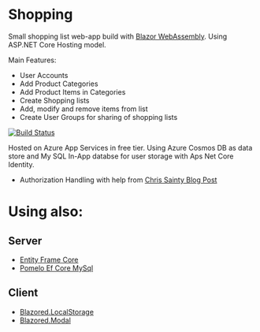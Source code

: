 # Shopping

Small shopping list web-app build with [Blazor WebAssembly](http://blazor.net). Using ASP.NET Core Hosting model.

Main Features:
- User Accounts
- Add Product Categories
- Add Product Items in Categories
- Create Shopping lists
- Add, modify and remove items from list
- Create User Groups for sharing of shopping lists

[![Build Status](https://dev.azure.com/KoolPie/Shopping/_apis/build/status/TheKoolPie.shopping-blazor?branchName=master)](https://dev.azure.com/KoolPie/Shopping/_build/latest?definitionId=13&branchName=master)

 Hosted on Azure App Services in free tier. Using Azure Cosmos DB as data store and My SQL In-App databse for user storage with Aps Net Core Identity.

- Authorization Handling with help from [Chris Sainty Blog Post](https://chrissainty.com/securing-your-blazor-apps-authentication-with-clientside-blazor-using-webapi-aspnet-core-identity/)

# Using also:
## Server
- [Entity Frame Core](https://github.com/dotnet/efcore)
- [Pomelo Ef Core MySql](https://github.com/PomeloFoundation/Pomelo.EntityFrameworkCore.MySql)
## Client
- [Blazored.LocalStorage](https://github.com/Blazored/LocalStorage)
- [Blazored.Modal](https://github.com/Blazored/Modal)
